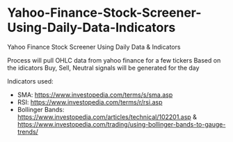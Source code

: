 # Yahoo-Finance-Stock-Screener-Using-Daily-Data-Indicators
Yahoo Finance Stock Screener Using Daily Data &amp; Indicators

Process will pull OHLC data from yahoo finance for a few tickers
Based on the idicators Buy, Sell, Neutral signals will be generated for the day

Indicators used:
* SMA: https://www.investopedia.com/terms/s/sma.asp
* RSI: https://www.investopedia.com/terms/r/rsi.asp
* Bollinger Bands: https://www.investopedia.com/articles/technical/102201.asp & https://www.investopedia.com/trading/using-bollinger-bands-to-gauge-trends/
